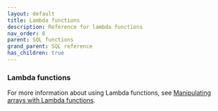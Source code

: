 ```yaml
---
layout: default
title: Lambda functions
description: Reference for lambda functions
nav_order: 8
parent: SQL functions
grand_parent: SQL reference
has_children: true
---
```


### Lambda functions

For more information about using Lambda functions, see [Manipulating arrays with Lambda functions](../../working-with-semi-structured-data/working-with-arrays.md#manipulating-arrays-with-lambda-functions).
